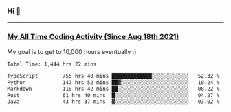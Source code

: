 ### Hi 🙂

---

### <a href="https://wakatime.com/@Eroxl">My All Time Coding Activity (Since Aug 18th 2021)</a>
My goal is to get to 10,000 hours eventually :)
<!--START_SECTION:waka-->

```txt
Total Time: 1,444 hrs 22 mins

TypeScript        755 hrs 40 mins █████████████░░░░░░░░░░░░   52.32 %
Python            147 hrs 52 mins ██▓░░░░░░░░░░░░░░░░░░░░░░   10.24 %
Markdown          118 hrs 42 mins ██░░░░░░░░░░░░░░░░░░░░░░░   08.22 %
Rust              61 hrs 40 mins  █░░░░░░░░░░░░░░░░░░░░░░░░   04.27 %
Java              43 hrs 37 mins  ▓░░░░░░░░░░░░░░░░░░░░░░░░   03.02 %
```

<!--END_SECTION:waka-->
